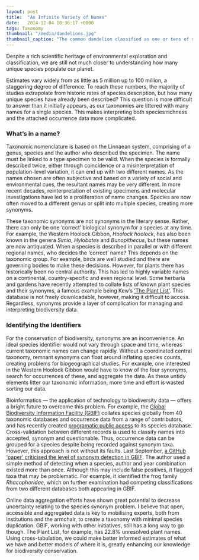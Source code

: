 ```yaml
---
layout: post
title:  "An Infinite Variety of Names"
date:   2014-12-04 10:36:17 +0000
tags: Taxonomy
thumbnail: "/media/dandelions.jpg"
thumbnail_caption: "The common dandelion classified as one or tens of species, depending on who you ask. By Werner100359 (Own work) [CC-BY-3.0 (http://creativecommons.org/licenses/by/3.0)], via Wikimedia Commons*"
---
```


Despite a rich scientific heritage of environmental exploration and classification, we are still not much closer to understanding how many unique species populate our planet. 

Estimates vary widely from as little as 5 million up to 100 million, a staggering degree of difference. To reach these numbers, the majority of studies extrapolate from historic rates of species description, but how many unique species have already been described? This question is more difficult to answer than it initially appears, as our taxonomies are littered with many names for a single species. This makes interpreting both species richness and the attached occurrence data more complicated. 

### What’s in a name?
Taxonomic nomenclature is based on the Linnaean system, comprising of a genus, species and the author who described the specimen. The name must be linked to a type specimen to be valid. When the species is formally described twice, either through coincidence or a misinterpretation of population-level variation, it can end up with two different names. As the names chosen are often subjective and based on a variety of social and environmental cues, the resultant names may be very different. In more recent decades, reinterpretation of existing specimens and molecular investigations have led to a proliferation of name changes. Species are now often moved to a different genus or split into multiple species, creating more synonyms.

These taxonomic synonyms are not synonyms in the literary sense. Rather, there can only be one ‘correct’ biological synonym for a species at any time. For example, the Western Hoolock Gibbon, *Hoolock hoolock*, has also been known in the genera *Simia*, *Hylobates* and *Bunopithecus*, but these names are now antiquated. When a species is described in parallel or with different regional names, who decides the ‘correct’ name? This depends on the taxonomic group. For example, birds are well studied and there are governing bodies to make these decisions. However, for plants there has historically been no central authority. This has led to highly variable names on a continental, country-specific and even regional level. Some herbaria and gardens have recently attempted to collate lists of known plant species and their synonyms, a famous example being Kew’s [‘The Plant List’](http://www.theplantlist.org). This database is not freely downloadable, however, making it difficult to access. Regardless, synonyms provide a layer of complication for managing and interpreting biodiversity data. 

### Identifying the Identifiers
For the conservation of biodiversity, synonyms are an inconvenience. An ideal species identifier would not vary through space and time, whereas current taxonomic names can change rapidly. Without a coordinated central taxonomy, remnant synonyms can float around inflating species counts, creating problems for biogeographical studies. For example, one interested in the Western Hoolock Gibbon would have to know of the four synonyms, search for occurrences of these, and aggregate the data. As these untidy elements litter our taxonomic information, more time and effort is wasted sorting our data.

Bioinformatics — the application of technology to biodiversity data — offers a bright future to overcome this problem. For example, the [Global Biodiversity Information Facility (GBIF)](http://www.gbif.org/dataset/d7dddbf4-2cf0-4f39-9b2a-bb099caae36c) collates species globally from 40 taxonomic databases and occurrence data from a range of contributors, and has recently created [programatic public access](http://www.gbif.org/developer/species) to its species database. Cross-validation between different records is used to classify names into accepted, synonym and questionable. Thus, occurrence data can be grouped for a species despite being recorded against synonym taxa. However, this approach is not without its faults. Last September, [a GitHub ‘paper’ criticised the level of synonym detection in GBIF](https://github.com/rdmpage/taxonomy-GBIF-manuscript). The author used a simple method of detecting when a species, author and year combination existed more than once. Although this may include false positives, it flagged taxa that may be problematic. For example, it identified the frog family *Rhacophoridae*, which on further examination had competing classifications from two different databases both appearing in GBIF. 

Online data aggregation efforts have shown great potential to decrease uncertainty relating to the species synonym problem. I believe that open, accessible and aggregated data is key to mobilising experts, both from institutions and the armchair, to create a taxonomy with minimal species duplication. GBIF, working with other initiatives, still has a long way to go though. The Plant List, for example, has 22.8% unresolved plant names. Using cross-tabulation, we could make better informed estimates of what we have and better models of where it is, greatly enhancing our knowledge for biodiversity conservation.  
